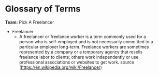 # Glossary of Terms

**Team:** Pick A Freelancer

- Freelancer
  - A freelancer or freelance worker is a term commonly used for a person who is self-employed and is not necessarily committed to a particular employer long-term. Freelance workers are sometimes represented by a company or a temporary agency that resells freelance labor to clients; others work independently or use professional associations or websites to get work. source (https://en.wikipedia.org/wiki/Freelancer)
